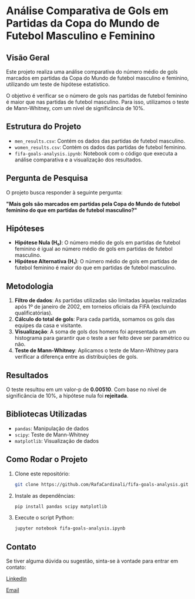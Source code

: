 # Análise Comparativa de Gols em Partidas da Copa do Mundo de Futebol Masculino e Feminino

## Visão Geral
Este projeto realiza uma análise comparativa do número médio de gols marcados em partidas da Copa do Mundo de futebol masculino e feminino, utilizando um teste de hipótese estatístico.

O objetivo é verificar se o número de gols nas partidas de futebol feminino é maior que nas partidas de futebol masculino. Para isso, utilizamos o teste de Mann-Whitney, com um nível de significância de 10%.

## Estrutura do Projeto

- `men_results.csv`: Contém os dados das partidas de futebol masculino.
- `women_results.csv`: Contém os dados das partidas de futebol feminino.
- `fifa-goals-analysis.ipynb`: Notebook com o código que executa a análise comparativa e a visualização dos resultados.

## Pergunta de Pesquisa
O projeto busca responder à seguinte pergunta:

**"Mais gols são marcados em partidas pela Copa do Mundo de futebol feminino do que em partidas de futebol masculino?"**

## Hipóteses

- **Hipótese Nula (H₀)**: O número médio de gols em partidas de futebol feminino é igual ao número médio de gols em partidas de futebol masculino.
- **Hipótese Alternativa (H₁)**: O número médio de gols em partidas de futebol feminino é maior do que em partidas de futebol masculino.

## Metodologia

1. **Filtro de dados**: As partidas utilizadas são limitadas àquelas realizadas após 1º de janeiro de 2002, em torneios oficiais da FIFA (excluindo qualificatórias).
2. **Cálculo do total de gols**: Para cada partida, somamos os gols das equipes da casa e visitante.
4. **Visualização**: A soma de gols dos homens foi apresentada em um histograma para garantir que o teste a ser feito deve ser paramétrico ou não.
3. **Teste de Mann-Whitney**: Aplicamos o teste de Mann-Whitney para verificar a diferença entre as distribuições de gols.

## Resultados
O teste resultou em um valor-p de **0.00510**. Com base no nível de significância de 10%, a hipótese nula foi **rejeitada**.

## Bibliotecas Utilizadas

- `pandas`: Manipulação de dados
- `scipy`: Teste de Mann-Whitney
- `matplotlib`: Visualização de dados

## Como Rodar o Projeto

1. Clone este repositório: 
   ```bash
   git clone https://github.com/RafaCardinali/fifa-goals-analysis.git
    ```
2. Instale as dependências:
    ```bash
    pip install pandas scipy matplotlib
    ```
3. Execute o script Python:
    ```bash
    jupyter notebook fifa-goals-analysis.ipynb
    ```
## Contato

Se tiver alguma dúvida ou sugestão, sinta-se à vontade para entrar em contato:

[LinkedIn](https://www.linkedin.com/in/rafael-cardinali-213899296/)

[Email](mailto:rflcardinali@gmail.com)